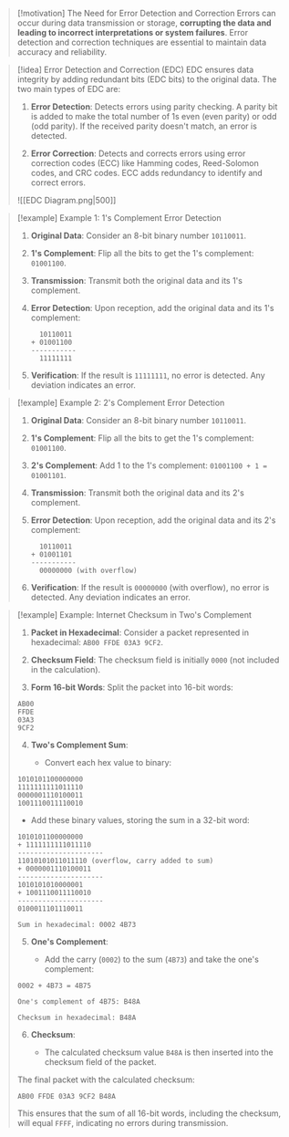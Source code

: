> [!motivation] The Need for Error Detection and Correction
> Errors can occur during data transmission or storage, **corrupting the data and leading to incorrect interpretations or system failures**. Error detection and correction techniques are essential to maintain data accuracy and reliability.

> [!idea] Error Detection and Correction (EDC)
> EDC ensures data integrity by adding redundant bits (EDC bits) to the original data. The two main types of EDC are:
>
> 1. **Error Detection**: Detects errors using parity checking. A parity bit is added to make the total number of 1s even (even parity) or odd (odd parity). If the received parity doesn't match, an error is detected.
>
> 2. **Error Correction**: Detects and corrects errors using error correction codes (ECC) like Hamming codes, Reed-Solomon codes, and CRC codes. ECC adds redundancy to identify and correct errors.
> 
> ![[EDC Diagram.png|500]]


> [!example] Example 1: 1's Complement Error Detection
> 1. **Original Data**: Consider an 8-bit binary number `10110011`.
> 2. **1's Complement**: Flip all the bits to get the 1's complement: `01001100`.
> 3. **Transmission**: Transmit both the original data and its 1's complement.
> 4. **Error Detection**: Upon reception, add the original data and its 1's complement:
> 
>    ```
>      10110011
>    + 01001100
>    -----------
>      11111111
>    ```
> 5. **Verification**: If the result is `11111111`, no error is detected. Any deviation indicates an error.

> [!example] Example 2: 2's Complement Error Detection
> 1. **Original Data**: Consider an 8-bit binary number `10110011`.
> 2. **1's Complement**: Flip all the bits to get the 1's complement: `01001100`.
> 3. **2's Complement**: Add 1 to the 1's complement: `01001100 + 1 = 01001101`.
> 4. **Transmission**: Transmit both the original data and its 2's complement.
> 5. **Error Detection**: Upon reception, add the original data and its 2's complement:
> 
>    ```
>      10110011
>    + 01001101
>    -----------
>      00000000 (with overflow)
>    ```
> 6. **Verification**: If the result is `00000000` (with overflow), no error is detected. Any deviation indicates an error.


> [!example] Example: Internet Checksum in Two's Complement
> 
> 1. **Packet in Hexadecimal**: Consider a packet represented in hexadecimal: `AB00 FFDE 03A3 9CF2`.
> 
> 2. **Checksum Field**: The checksum field is initially `0000` (not included in the calculation).
> 
> 3. **Form 16-bit Words**: Split the packet into 16-bit words:
> 
> ```
> AB00
> FFDE
> 03A3
> 9CF2
> ```
> 
> 4. **Two's Complement Sum**:
> 
>    - Convert each hex value to binary:
> 
> ```
> 1010101100000000
> 1111111111011110
> 0000001110100011
> 1001110011110010
> ```
> 
>    - Add these binary values, storing the sum in a 32-bit word:
> 
> ```
> 1010101100000000
> + 1111111111011110
> ---------------------
> 11010101011011110 (overflow, carry added to sum)
> + 0000001110100011
> ---------------------
> 1010101010000001
> + 1001110011110010
> ---------------------
> 0100011101110011
> 
> Sum in hexadecimal: 0002 4B73
> ```
> 
> 5. **One's Complement**:
> 
>    - Add the carry (`0002`) to the sum (`4B73`) and take the one's complement:
> 
> ```
> 0002 + 4B73 = 4B75
> 
> One's complement of 4B75: B48A
> 
> Checksum in hexadecimal: B48A
> ```
> 
> 6. **Checksum**:
> 
>    - The calculated checksum value `B48A` is then inserted into the checksum field of the packet.
> 
> The final packet with the calculated checksum:
> 
> `AB00 FFDE 03A3 9CF2 B48A`
> 
> This ensures that the sum of all 16-bit words, including the checksum, will equal `FFFF`, indicating no errors during transmission.
